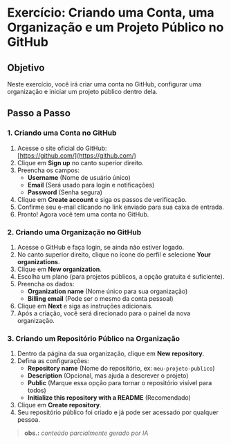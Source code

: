 # Exercício: Criando uma Conta, uma Organização e um Projeto Público no GitHub

## Objetivo
Neste exercício, você irá criar uma conta no GitHub, configurar uma organização e iniciar um projeto público dentro dela.

## Passo a Passo

### 1. Criando uma Conta no GitHub

1. Acesse o site oficial do GitHub:  
   [https://github.com/](https://github.com/)
2. Clique em **Sign up** no canto superior direito.
3. Preencha os campos:
   - **Username** (Nome de usuário único)
   - **Email** (Será usado para login e notificações)
   - **Password** (Senha segura)
4. Clique em **Create account** e siga os passos de verificação.
5. Confirme seu e-mail clicando no link enviado para sua caixa de entrada.
6. Pronto! Agora você tem uma conta no GitHub.

### 2. Criando uma Organização no GitHub

1. Acesse o GitHub e faça login, se ainda não estiver logado.
2. No canto superior direito, clique no ícone do perfil e selecione **Your organizations**.
3. Clique em **New organization**.
4. Escolha um plano (para projetos públicos, a opção gratuita é suficiente).
5. Preencha os dados:
   - **Organization name** (Nome único para sua organização)
   - **Billing email** (Pode ser o mesmo da conta pessoal)
6. Clique em **Next** e siga as instruções adicionais.
7. Após a criação, você será direcionado para o painel da nova organização.

### 3. Criando um Repositório Público na Organização

1. Dentro da página da sua organização, clique em **New repository**.
2. Defina as configurações:
   - **Repository name** (Nome do repositório, ex: `meu-projeto-publico`)
   - **Description** (Opcional, mas ajuda a descrever o projeto)
   - **Public** (Marque essa opção para tornar o repositório visível para todos)
   - **Initialize this repository with a README** (Recomendado)
3. Clique em **Create repository**.
4. Seu repositório público foi criado e já pode ser acessado por qualquer pessoa.

> **obs.:** *conteúdo parcialmente gerado por IA*
